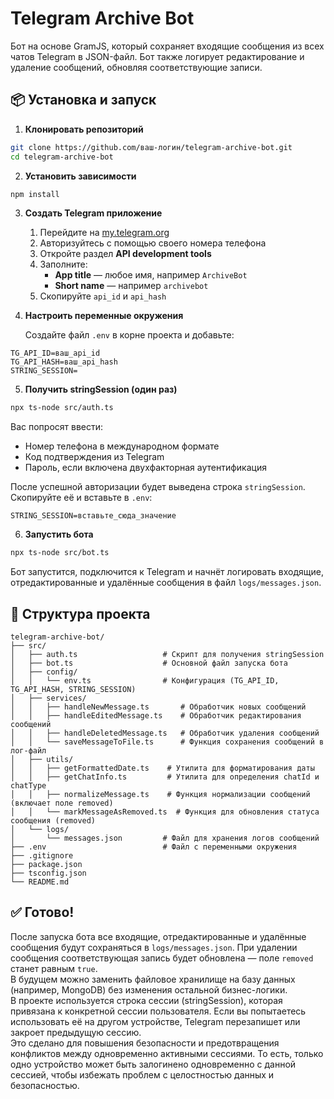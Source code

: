 # Telegram Archive Bot

Бот на основе GramJS, который сохраняет входящие сообщения из всех чатов Telegram в JSON-файл. Бот также логирует редактирование и удаление сообщений, обновляя соответствующие записи.

## 📦 Установка и запуск

1. **Клонировать репозиторий**

```bash
git clone https://github.com/ваш-логин/telegram-archive-bot.git
cd telegram-archive-bot
   ```

2. **Установить зависимости**

```bash
npm install
```

3. **Создать Telegram приложение**

   1. Перейдите на [my.telegram.org](https://my.telegram.org/)
   2. Авторизуйтесь с помощью своего номера телефона
   3. Откройте раздел **API development tools**
   4. Заполните:
      - **App title** — любое имя, например `ArchiveBot`
      - **Short name** — например `archivebot`
   5. Скопируйте `api_id` и `api_hash`

4. **Настроить переменные окружения**

   Создайте файл `.env` в корне проекта и добавьте:

```env
TG_API_ID=ваш_api_id
TG_API_HASH=ваш_api_hash
STRING_SESSION=
```

5. **Получить stringSession (один раз)**

```bash
npx ts-node src/auth.ts
```

   Вас попросят ввести:
   - Номер телефона в международном формате
   - Код подтверждения из Telegram
   - Пароль, если включена двухфакторная аутентификация

   После успешной авторизации будет выведена строка `stringSession`. Скопируйте её и вставьте в `.env`:

```env
STRING_SESSION=вставьте_сюда_значение
```

6. **Запустить бота**

```bash
npx ts-node src/bot.ts
```

   Бот запустится, подключится к Telegram и начнёт логировать входящие, отредактированные и удалённые сообщения в файл `logs/messages.json`.

## 📝 Структура проекта

```
telegram-archive-bot/
├── src/
│   ├── auth.ts                   # Скрипт для получения stringSession
│   ├── bot.ts                    # Основной файл запуска бота
│   ├── config/
│   │   └── env.ts                # Конфигурация (TG_API_ID, TG_API_HASH, STRING_SESSION)
│   ├── services/
│   │   ├── handleNewMessage.ts       # Обработчик новых сообщений
│   │   ├── handleEditedMessage.ts    # Обработчик редактирования сообщений
│   │   ├── handleDeletedMessage.ts   # Обработчик удаления сообщений
│   │   └── saveMessageToFile.ts      # Функция сохранения сообщений в лог-файл
│   ├── utils/
│   │   ├── getFormattedDate.ts    # Утилита для форматирования даты
│   │   ├── getChatInfo.ts         # Утилита для определения chatId и chatType
│   │   ├── normalizeMessage.ts    # Функция нормализации сообщений (включает поле removed)
│   │   └── markMessageAsRemoved.ts  # Функция для обновления статуса сообщения (removed)
│   └── logs/
│       └── messages.json         # Файл для хранения логов сообщений
├── .env                          # Файл с переменными окружения
├── .gitignore
├── package.json
├── tsconfig.json
└── README.md
```

## ✅ Готово!

После запуска бота все входящие, отредактированные и удалённые сообщения будут сохраняться в `logs/messages.json`. При удалении сообщения соответствующая запись будет обновлена — поле `removed` станет равным `true`. <br>В будущем можно заменить файловое хранилище на базу данных (например, MongoDB) без изменения остальной бизнес-логики.
<br>В проекте используется строка сессии (stringSession), которая привязана к конкретной сессии пользователя. Если вы попытаетесь использовать её на другом устройстве, Telegram перезапишет или закроет предыдущую сессию. <br>Это сделано для повышения безопасности и предотвращения конфликтов между одновременно активными сессиями. То есть, только одно устройство может быть залогинено одновременно с данной сессией, чтобы избежать проблем с целостностью данных и безопасностью.
